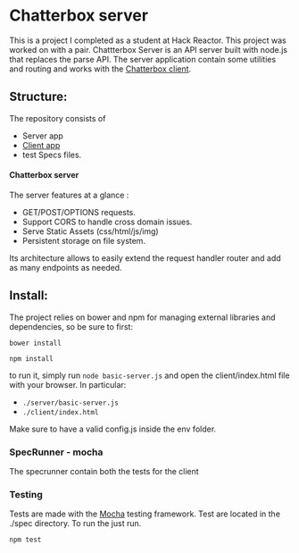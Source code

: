 Chatterbox server
==============

This is a project I completed as a student at Hack Reactor. This project was worked on with a pair. Chattterbox Server is an API server built with node.js that replaces the parse API. The server application contain some utilities and routing and works with the [Chatterbox client](https://github.com/nickpapayiannakis/chatterbox_client).

## Structure:

The repository consists of

- Server app
- [Client app](https://github.com/nickpapayiannakis/chatterbox_client)
- test Specs files.

#### Chatterbox server 

The server features at a glance :

- GET/POST/OPTIONS requests.
- Support CORS to handle cross domain issues.
- Serve Static Assets (css/html/js/img)
- Persistent storage on file system.

Its architecture allows to easily extend the request handler router and add as many endpoints as needed.

## Install:

The project relies on bower and npm for managing external libraries and dependencies, so be sure to first:

`bower install`

`npm install`

to run it, simply run `node basic-server.js` and open the client/index.html file with your browser.
In particular:

- `./server/basic-server.js`
- `./client/index.html`

Make sure to have a valid config.js inside the env folder.

### SpecRunner - mocha

The specrunner contain both the tests for the client

### Testing

Tests are made with the [Mocha](https://github.com/mochajs/mocha) testing framework.
Test are located in the ./spec directory. To run the just run.

```
npm test
```